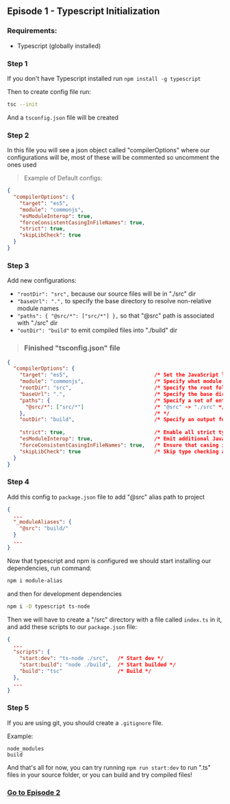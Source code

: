 ## Episode 1 - Typescript Initialization

### Requirements:
- Typescript (globally installed)

### Step 1
If you don't have Typescript installed run ```npm install -g typescript```

Then to create config file run:
```sh
tsc --init
```
And a ```tsconfig.json``` file will be created 

### Step 2
In this file you will see a json object called "compilerOptions" where our configurations will be,
most of these will be commented so uncomment the ones used

> Example of Default configs:
```json
{
  "compilerOptions": {
    "target": "es5",
    "module": "commonjs",
    "esModuleInterop": true,
    "forceConsistentCasingInFileNames": true,
    "strict": true,
    "skipLibCheck": true
  }
}
```

### Step 3
Add new configurations:
- ```"rootDir": "src",``` because our source files will be in "./src" dir
- ```"baseUrl": ".",``` to specify the base directory to resolve non-relative module names
- ```"paths": { "@src/*": ["src/*"] },``` so that "@src" path is associated with "./src" dir
- ```"outDir": "build"``` to emit compiled files into "./build" dir

> ### Finished "tsconfig.json" file
```json
{
  "compilerOptions": {
    "target": "es5",                            /* Set the JavaScript language version for emitted JavaScript and include compatible library declarations. */
    "module": "commonjs",                       /* Specify what module code is generated. */
    "rootDir": "src",                           /* Specify the root folder within your source files. */
    "baseUrl": ".",                             /* Specify the base directory to resolve non-relative module names. */
    "paths": {                                  /* Specify a set of entries that re-map imports to additional lookup locations. */
      "@src/*": ["src/*"]                       /* "@src" -> "./src" */
    },                                          /* */
    "outDir": "build",                          /* Specify an output folder for all emitted files. */
    
    "strict": true,                             /* Enable all strict type-checking options. */
    "esModuleInterop": true,                    /* Emit additional JavaScript to ease support for importing CommonJS modules. This enables 'allowSyntheticDefaultImports' for type compatibility. */
    "forceConsistentCasingInFileNames": true,   /* Ensure that casing is correct in imports. */
    "skipLibCheck": true                        /* Skip type checking all .d.ts files. */
  }
}
```

### Step 4
Add this config to `package.json` file to add "@src" alias path to project
```json
{
  ...
  "_moduleAliases": {
    "@src": "build/"
  }
  ...
}
```

Now that typescript and npm is configured we should start installing our dependencies, run command:

```sh
npm i module-alias
```
and then for development dependencies
```sh
npm i -D typescript ts-node
```

Then we will have to create a "/src" directory with a file called ```index.ts``` in it,
and add these scripts to our `package.json` file:
```json
{
  ...
  "scripts": {
    "start:dev": "ts-node ./src",   /* Start dev */
    "start:build": "node ./build",  /* Start builded */
    "build": "tsc"                  /* Build */
  },
  ...
}
```

### Step 5
If you are using git, you should create a `.gitignore` file.

Example:
```gitignore
node_modules
build
```

And that's all for now, you can try running ```npm run start:dev``` to run ".ts" files in your source folder, or you can build and try compiled files!


### [Go to Episode 2]()
